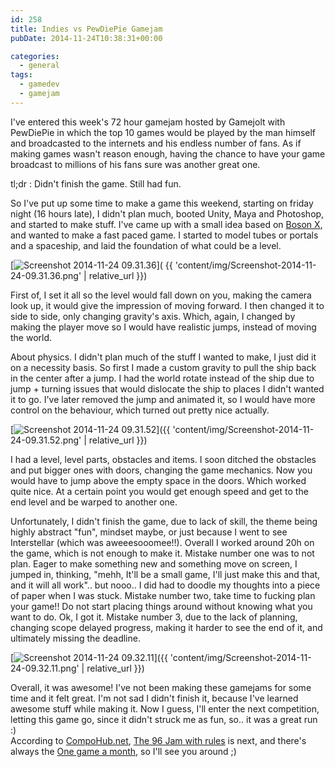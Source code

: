 ```yaml
---
id: 258
title: Indies vs PewDiePie Gamejam
pubDate: 2014-11-24T10:38:31+00:00

categories:
  - general
tags:
  - gamedev
  - gamejam
---
```

I've entered this week's 72 hour gamejam hosted by Gamejolt with PewDiePie in which the top 10 games would be played by the man himself and broadcasted to the internets and his endless number of fans. As if making games wasn't reason enough, having the chance to have your game broadcast to millions of his fans sure was another great one. 

tl;dr : Didn't finish the game. Still had fun.

So I've put up some time to make a game this weekend, starting on friday night (16 hours late), I didn't plan much, booted Unity, Maya and Photoshop, and started to make stuff. I've came up with a small idea based on [Boson X](http://www.boson-x.com/), and wanted to make a fast paced game. I started to model tubes or portals and a spaceship, and laid the foundation of what could be a level. 

[<img class="img-fluid rounded-5 m-1" src="{{ 'content/img/Screenshot-2014-11-24-09.31.36.png' | relative_url }}" alt="Screenshot 2014-11-24 09.31.36" />]( {{ 'content/img/Screenshot-2014-11-24-09.31.36.png' | relative_url }})

First of, I set it all so the level would fall down on you, making the camera look up, it would give the impression of moving forward. I then changed it to side to side, only changing gravity's axis. Which, again, I changed by making the player move so I would have realistic jumps, instead of moving the world.

About physics. I didn't plan much of the stuff I wanted to make, I just did it on a necessity basis. So first I made a custom gravity to pull the ship back in the center after a jump. I had the world rotate instead of the ship due to jump + turning issues that would dislocate the ship to places I didn't wanted it to go. I've later removed the jump and animated it, so I would have more control on the behaviour, which turned out pretty nice actually.

[<img class="img-fluid rounded-5 m-1" src="{{ 'content/img/Screenshot-2014-11-24-09.31.52.png' | relative_url }}" alt="Screenshot 2014-11-24 09.31.52" />]({{ 'content/img/Screenshot-2014-11-24-09.31.52.png' | relative_url }})

I had a level, level parts, obstacles and items. I soon ditched the obstacles and put bigger ones with doors, changing the game mechanics. Now you would have to jump above the empty space in the doors. Which worked quite nice. At a certain point you would get enough speed and get to the end level and be warped to another one.

Unfortunately, I didn't finish the game, due to lack of skill, the theme being highly abstract "fun", mindset maybe, or just because I went to see Interstellar (which was aweeesooomee!!). Overall I worked around 20h on the game, which is not enough to make it. Mistake number one was to not plan. Eager to make something new and something move on screen, I jumped in, thinking, "mehh, It'll be a small game, I'll just make this and that, and it will all work".. but nooo.. I did had to doodle my thoughts into a piece of paper when I was stuck. Mistake number two, take time to fucking plan your game!! Do not start placing things around without knowing what you want to do. Ok, I got it. Mistake number 3, due to the lack of planning, changing scope delayed progress, making it harder to see the end of it, and ultimately missing the deadline.

[<img class="img-fluid rounded-5 m-1" src="{{ 'content/img/Screenshot-2014-11-24-09.32.11.png' | relative_url }}" alt="Screenshot 2014-11-24 09.32.11" />]({{ 'content/img/Screenshot-2014-11-24-09.32.11.png' | relative_url }})

Overall, it was awesome! I've not been making these gamejams for some time and it felt great. I'm not sad I didn't finish it, because I've learned awesome stuff while making it. Now I guess, I'll enter the next competition, letting this game go, since it didn't struck me as fun, so.. it was a great run :)  
According to [CompoHub.net](http://compohub.net/), [The 96 Jam with rules](http://jams.gamejolt.io/The96h-Jam-withrules) is next, and there's always the [One game a month](http://www.onegameamonth.com/), so I'll see you around ;)